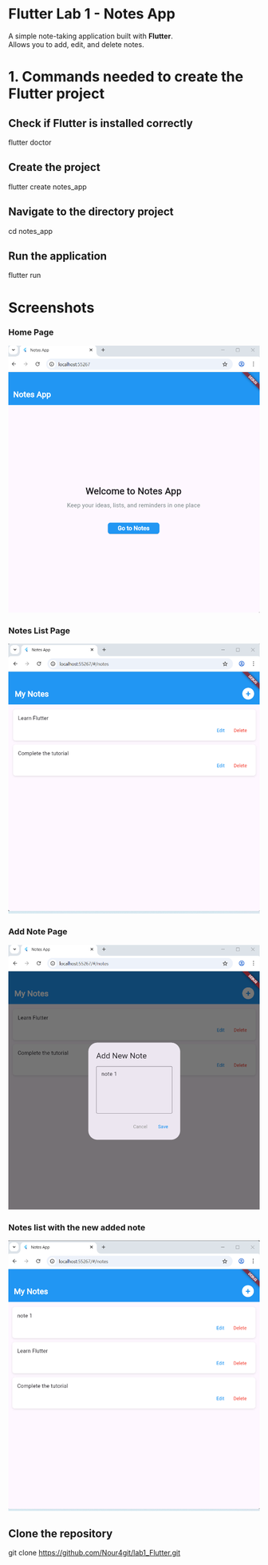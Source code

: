 # Flutter Lab 1 - Notes App

A simple note-taking application built with **Flutter**.  
Allows you to add, edit, and delete notes.



# 1. Commands needed to create the Flutter project


## Check if Flutter is installed correctly
flutter doctor

## Create the project
flutter create notes_app

## Navigate to the directory project
cd notes_app

## Run the application
flutter run


# Screenshots

### Home Page
![Home Screen](lib/screenshots/home.png)

### Notes List Page
![Notes list Screen](lib/screenshots/mynotes.png)

### Add Note Page
![Add notes Screen](lib/screenshots/ddnote.png)

### Notes list with the new added note
![Notes list with the new note Screen](lib/screenshots/mynote+.png)



## Clone the repository
git clone https://github.com/Nour4git/lab1_Flutter.git











